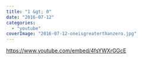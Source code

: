 ```yaml
---
title: "1 &gt; 0"
date: "2016-07-12"
categories: 
  - "youtube"
coverImage: "2016-07-12-oneisgreaterthanzero.jpg"
---
```


https://www.youtube.com/embed/4fsYWXrGGcE

